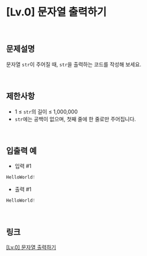 # [Lv.0] 문자열 출력하기

<br>

## 문제설명
문자열 `str`이 주어질 때, `str`을 출력하는 코드를 작성해 보세요.

<br>

## 제한사항
- 1 ≤ `str`의 길이 ≤ 1,000,000
- `str`에는 공백이 없으며, 첫째 줄에 한 줄로만 주어집니다.

<br>

## 입출력 예
- 입력 #1
```java
HelloWorld!
```

- 출력 #1
```java
HelloWorld!
```

<br>

## 링크
[[Lv.0] 문자열 출력하기](https://school.programmers.co.kr/learn/courses/30/lessons/181952)
